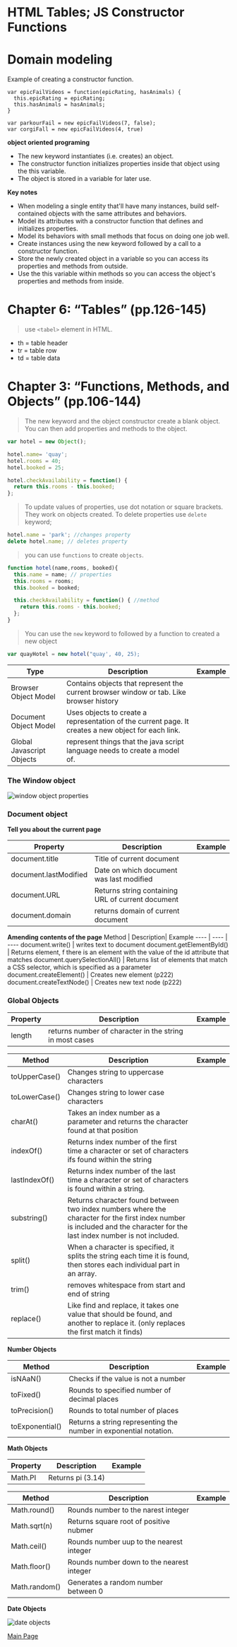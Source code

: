 # HTML Tables; JS Constructor Functions


# Domain modeling

Example of creating a constructor function. 

```
var epicFailVideos = function(epicRating, hasAnimals) {
  this.epicRating = epicRating;
  this.hasAnimals = hasAnimals;
}

var parkourFail = new epicFailVideos(7, false);
var corgiFall = new epicFailVideos(4, true)
```

**object oriented programing**

* The new keyword instantiates (i.e. creates) an object.
* The constructor function initializes properties inside that object using the this variable.
* The object is stored in a variable for later use.

**Key notes**

* When modeling a single entity that'll have many instances, build self-contained objects with the same attributes and behaviors.
* Model its attributes with a constructor function that defines and initializes properties.
* Model its behaviors with small methods that focus on doing one job well.
* Create instances using the new keyword followed by a call to a constructor function.
* Store the newly created object in a variable so you can access its properties and methods from outside.
* Use the this variable within methods so you can access the object's properties and methods from inside.

# Chapter 6: “Tables” (pp.126-145)

>use `<tabel>` element in HTML.

* th = table header
* tr = table row
* td = table data


# Chapter 3: “Functions, Methods, and Objects” (pp.106-144)

>The new keyword and the object constructor create a blank object. You can then add properties and methods to the object.

```js
var hotel = new Object();

hotel.name= 'quay';
hotel.rooms = 40;
hotel.booked = 25;

hotel.checkAvailability = function() {
  return this.rooms - this.booked;
};
```
>To update values of properties, use dot notation or square brackets. They work on objects created. To delete properties use `delete` keyword;

```js
hotel.name = 'park'; //changes property
delete hotel.name; // deletes property
```

>you can use `functions` to create `objects`.

```js
function hotel(name,rooms, booked){
  this.name = name; // properties
  this.rooms = rooms;
  this.booked = booked;

  this.checkAvailability = function() { //method
    return this.rooms - this.booked;
  };
}
```
> You can use the `new` keyword to followed by a function to created a new object

```js
var quayHotel = new hotel("quay', 40, 25);
```

Type| Description| Example
---- | ---- | ----
Browser Object Model | Contains objects that represent the current browser window or tab. Like browser history
Document Object Model | Uses objects to create a representation of the current page. It creates a new object for each link.
Global Javascript Objects | represent things that the java script language needs to create a model of.

### The Window object

![window object properties](images/windowobj.jpg)

### Document object

**Tell you about the current page**

Property| Description| Example
---- | ---- | ----
document.title | Title of current document
document.lastModified | Date on which document was last modified
document.URL | Returns string containing URL of current document 
document.domain | returns domain of current document

**Amending contents of the page**
Method | Description| Example
---- | ---- | ----
document.write() | writes text to document
document.getElementById() | Returns element, f there is an element with the value of the id attribute that matches
document.querySelectionAll() | Returns list of elements that match a CSS selector, which is specified as a parameter
document.createElement() | Creates new element (p222)
document.createTextNode() | Creates new text node (p222)

### Global Objects

Property| Description| Example
---- | ---- | ----
length | returns number of character in the string in most cases

Method | Description| Example
---- | ---- | ----
toUpperCase() | Changes string to uppercase characters
toLowerCase() | Changes string to lower case characters
charAt() | Takes an index number as a parameter and returns the character found at that position
indexOf() | Returns index number of the first time a character or set of characters ifs found within the string
lastIndexOf() | Returns index number of the last time a character or set of characters is found within a string.
substring() | Returns character found between two index numbers where the character for the first index number is included and the character for the last index number is not included.
split() | When a character is specified, it splits the string each time it is found, then stores each individual part in an array.
trim() | removes whitespace from start and end of string
replace() | Like find and replace, it takes one value that should be found, and another to replace it. (only replaces the first match it finds)

**Number Objects**

Method | Description| Example
---- | ---- | ----
isNAaN() | Checks if the value is not a number
toFixed() | Rounds to specified number of decimal places
toPrecision() | Rounds to total number of places
toExponential() | Returns a string representing the number in exponential notation.


**Math Objects**

Property| Description| Example
---- | ---- | ----
Math.PI | Returns pi (3.14)

Method | Description| Example
---- | ---- | ----
Math.round() | Rounds number to the narest integer
Math.sqrt(n) | Returns square root of positive nubmer
Math.ceil() | Rounds number uup to the nearest integer
Math.floor() | Rounds number down to the nearest integer
Math.random() | Generates a random number between 0

**Date Objects**

![date objects](images/dateobj.jpg)

[Main Page](https://will-ing.github.io/reading-notes)